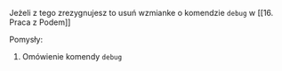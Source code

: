 Jeżeli z tego zrezygnujesz to usuń wzmianke o komendzie `debug` w [[16. Praca z Podem]]

Pomysły:

1. Omówienie komendy `debug`
